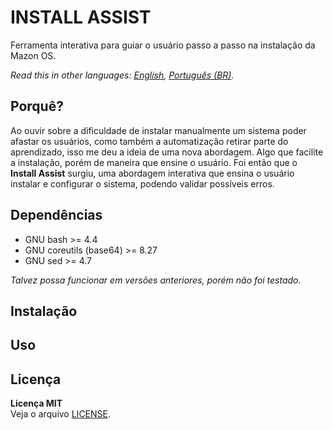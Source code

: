 INSTALL ASSIST
======
Ferramenta interativa para guiar o usuário passo a passo na instalação da Mazon OS.

*Read this in other languages: [English](README.md), [Português (BR)](README.pt-BR.md).*

Porquê?
------
Ao ouvir sobre a dificuldade de instalar manualmente um sistema poder afastar os usuários, como também a automatização retirar parte do aprendizado, isso me deu a ideia de uma nova abordagem. Algo que facilite a instalação, porém de maneira que ensine o usuário. Foi então que o **Install Assist** surgiu, uma abordagem interativa que ensina o usuário instalar e configurar o sistema, podendo validar possíveis erros.

Dependências
------
- GNU bash >= 4.4
- GNU coreutils (base64) >= 8.27
- GNU sed >= 4.7

*Talvez possa funcionar em versões anteriores, porém não foi testado.*

Instalação
------

Uso
------

Licença
------
**Licença MIT**  
Veja o arquivo [LICENSE](LICENSE).
